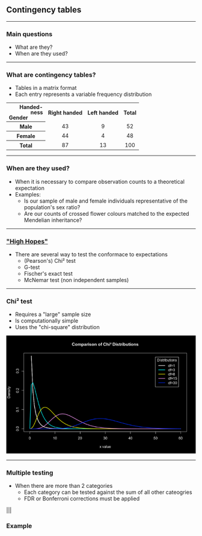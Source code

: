 ## Contingency tables

---

### Main questions

* What are they?
* When are they used? <!-- .element: class="fragment" data-fragment-index="1" -->

---

### What are contingency tables?

* Tables in a matrix format
* Each entry represents a variable frequency distribution <!-- .element: class="fragment" data-fragment-index="1" -->

<table style="margin-left:auto;margin-right:auto;text-align:center;">
<tbody><tr>
<th style="line-height:1;">
<div style="margin-left:2em;text-align:right;">Handed-<br>
ness</div>
<div style="margin-right:2em;text-align:left;">Gender</div>
</th>
<th>Right handed</th>
<th>Left handed</th>
<th>Total</th>
</tr>
<tr>
<th>Male</th>
<td>43</td>
<td>9</td>
<td>52</td>
</tr>
<tr>
<th>Female</th>
<td>44</td>
<td>4</td>
<td>48</td>
</tr>
<tr>
<th>Total</th>
<td>87</td>
<td>13</td>
<td>100</td>
</tr>
</tbody></table> <!-- .element: class="fragment" data-fragment-index="2" -->

---

### When are they used?

* When it is necessary to compare observation counts to a theoretical expectation
* Examples: <!-- .element: class="fragment" data-fragment-index="1" -->
	* Is our sample of male and female individuals representative of the population's sex ratio? <!-- .element: class="fragment" data-fragment-index="1" -->
	* Are our counts of crossed flower colours matched to the expected Mendelian inheritance? <!-- .element: class="fragment" data-fragment-index="2" -->

---

### ["High Hopes"](https://www.youtube.com/watch?v=7jMlFXouPk8)

* There are several way to test the conformace to expectations
	* (Pearson's) Chi² test <!-- .element: class="fragment highlight-green" data-fragment-index="1" -->
	* G-test <!-- .element: class="fragment fade-out" data-fragment-index="1" -->
	* Fischer's exact test <!-- .element: class="fragment highlight-green" data-fragment-index="2" -->
	* McNemar test (non independent samples) <!-- .element: class="fragment fade-out" data-fragment-index="2" -->

---

### Chi² test

* Requires a "large" sample size
* Is computationally simple <!-- .element: class="fragment" data-fragment-index="1" -->
* Uses the "chi-square" distribution <!-- .element: class="fragment" data-fragment-index="2" -->

![Chi² distribution](C2_assets/Chi2_dist.png) <!-- .element: class="fragment" data-fragment-index="3" -->

---

### Multiple testing

* When there are more than 2 categories
	* Each category can be tested against the sum of all other cateogries <!-- .element: class="fragment" data-fragment-index="1" -->
	* FDR or Bonferroni corrections must be applied <!-- .element: class="fragment" data-fragment-index="2" -->

|||

### Example



